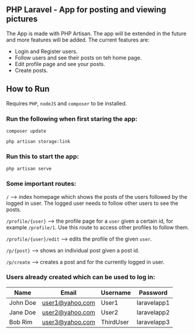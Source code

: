 ## PHP Laravel - App for posting and viewing pictures

The App is made with PHP Artisan. The app will be extended in the future and more features will be added. The current features are:

- Login and Register users.
- Follow users and see their posts on teh home page.
- Edit profile page and see your posts.
- Create posts. 

## How to Run

Requires `PHP`, `nodeJS` and `composer` to be installed.

### Run the following when first staring the app:

`composer update`

`php artisan storage:link`

### Run this to start the app:

`php artisan serve`

### Some important routes:

`/` --> index homepage which shows the posts of the users followed by the logged in user. The logged user needs to follow other users to see the posts.

`/profile/{user}` --> the profile page for a `user` given a certain id, for example `/profile/1`. Use this route to access other profiles to follow them.

`/profile/{user}/edit` --> edits the profile of the given `user`.

`/p/{post}` --> shows an individual post given a post id.

`/p/create` --> creates a post and for the currently logged in user.

### Users already created which can be used to log in:

| Name | Email | Username | Password |
| ------------- | ------------- | ------------- | ------------- |
| John Doe | user1@yahoo.com | User1 | laravelapp1 |
| Jane Doe | user2@yahoo.com | User2 | laravelapp2 |
| Bob Rim | user3@yahoo.com | ThirdUser | laravelapp3 |
